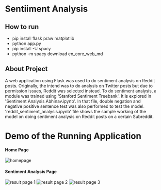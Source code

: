 # Sentiiment Analysis
## How to run
- pip install flask praw matplotlib
- python app.py
- pip install -U spacy
- python -m spacy download en_core_web_md

## About Project
A web application using Flask was used to do sentiment analysis on Reddit posts. Originally, the intend was to do analysis on Twitter posts but due to permission issues, Reddit was selected instead.  To do sentiment analysis, a module was trained using 'Stanford Sentiment Treebank'. It is explored in 'Sentiment Analysis Abhinav.ipynb'. In that file, double negation and negative positive sentence test was also performed to test the model. 'reddit_sentiment_analysis.ipynb' file shows the sample working of the model on doing sentiment analysis on Reddit posts on a certain Subreddit.

# Demo of the Running Application
#### Home Page
![homepage](https://user-images.githubusercontent.com/28766535/219431802-e1b71180-4054-4334-966e-5caf60100152.png)

#### Sentiment Analysis Page
![result page 1](https://user-images.githubusercontent.com/28766535/219431866-e85e6c4d-2985-42f5-a9ac-0dd48ffc6d55.png)
![result page 2](https://user-images.githubusercontent.com/28766535/219431883-f69beb74-cfe4-4017-9bbf-a47d22c2943f.png)
![result page 3](https://user-images.githubusercontent.com/28766535/219431893-6a5c2180-0d54-434b-9a4d-7dfd61f95135.png)
